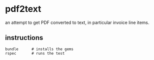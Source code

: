 # pdf2text

an attempt to get PDF converted to text, in particular invoice line items.

## instructions

```
bundle      # installs the gems
rspec       # runs the test
```

